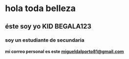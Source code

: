 # hola toda belleza
## éste soy yo KID BEGALA123
### soy un estudiante de secundaria
#### mi correo personal es este migueldalporto81@gmail.com

